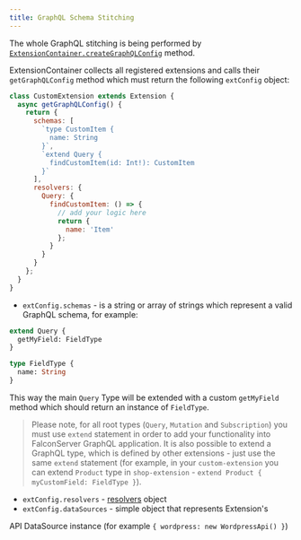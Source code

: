 ```yaml
---
title: GraphQL Schema Stitching
---
```


The whole GraphQL stitching is being performed by
[`ExtensionContainer.createGraphQLConfig`](/docs/falcon-server/falcon-server-api#extensioncontainer) method.

ExtensionContainer collects all registered extensions and calls their
`getGraphQLConfig` method which must return the following `extConfig` object:

```javascript
class CustomExtension extends Extension {
  async getGraphQLConfig() {
    return {
      schemas: [
        `type CustomItem {
          name: String
        }`,
        `extend Query {
          findCustomItem(id: Int!): CustomItem
        }`
      ],
      resolvers: {
        Query: {
          findCustomItem: () => {
            // add your logic here
            return {
              name: 'Item'
            };
          }
        }
      }
    };
  }
}
```

- `extConfig.schemas` - is a string or array of strings which represent a valid GraphQL schema, for example:

```graphql
extend Query {
  getMyField: FieldType
}

type FieldType {
  name: String
}
```

This way the main `Query` Type will be extended with a custom `getMyField` method
which should return an instance of `FieldType`.

> Please note, for all root types (`Query`, `Mutation` and `Subscription`) you
must use `extend` statement in order to add your functionality into FalconServer
GraphQL application. It is also possible to extend a GraphQL type, which is
defined by other extensions - just use the same `extend` statement
(for example, in your `custom-extension` you can extend `Product` type in
`shop-extension` - `extend Product { myCustomField: FieldType }`).

- `extConfig.resolvers` - [resolvers](https://www.apollographql.com/docs/graphql-tools/schema-stitching.html#resolvers) object
- `extConfig.dataSources` - simple object that represents Extension's

API DataSource instance (for example `{ wordpress: new WordpressApi() }`)
